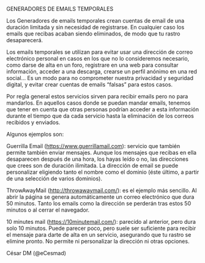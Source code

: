 GENERADORES DE EMAILS TEMPORALES

Los Generadores de emails temporales crean cuentas de email de una duración limitada y sin necesidad de registrarse. En cualquier caso los emails que recibas acaban siendo eliminados, de modo que tu rastro desaparecerá. 

Los emails temporales se utilizan para evitar usar una dirección de correo electrónico personal en casos en los que no lo consideremos necesario, como darse de alta en un foro, registrare en una web para consultar información, acceder a una descarga, crearse un perfil anónimo en una red social…  Es un modo para no comprometer nuestra privacidad y seguridad digital, y evitar crear cuentas de emails “falsas” para estos casos.

Por regla general estos servicios sirven para recibir emails pero no para mandarlos. En aquellos casos donde se puedan mandar emails, tenemos que tener en cuenta que otras personas podrían acceder a esta información durante el tiempo que da cada servicio hasta la eliminación de los correos recibidos y enviados. 

Algunos ejemplos son:

Guerrilla Email (https://www.guerrillamail.com): servicio que también permite también enviar mensajes. Aunque los mensajes que recibas en ella desaparecen después de una hora, los hayas leído o no, las direcciones que crees son de duración ilimitada. La dirección de email se puede personalizar eligiendo tanto el nombre como el dominio (éste último, a partir de una selección de varios dominios). 

ThrowAwayMail (http://throwawaymail.com/): es el ejemplo más sencillo. Al abrir la página se genera automáticamente un correo electrónico que dura 50 minutos. Tanto los emails como la dirección se perderán tras estos 50 minutos o al cerrar el navegador. 

10 minutes mail (https://10minutemail.com/): parecido al anterior, pero dura solo 10 minutos. Puede parecer poco, pero suele ser suficiente para recibir el mensaje para darte de alta en un servicio, asegurando que tu rastro se elimine pronto. No permite ni personalizar la dirección ni otras opciones. 


César DM (@eCesmad)



